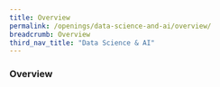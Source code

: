 ```yaml
---
title: Overview
permalink: /openings/data-science-and-ai/overview/
breadcrumb: Overview
third_nav_title: "Data Science & AI"
---
```


### **Overview**
